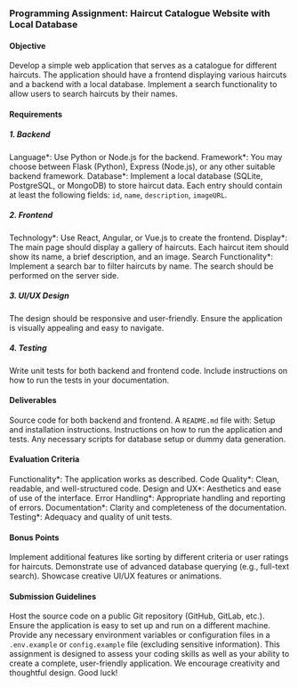 ### Programming Assignment: Haircut Catalogue Website with Local Database

#### Objective

Develop a simple web application that serves as a catalogue for different haircuts. The application should have a frontend displaying various haircuts and a backend with a local database. Implement a search functionality to allow users to search haircuts by their names.

#### Requirements

##### 1. Backend

Language*: Use Python or Node.js for the backend.
Framework*: You may choose between Flask (Python), Express (Node.js), or any other suitable backend framework.
Database\*: Implement a local database (SQLite, PostgreSQL, or MongoDB) to store haircut data. Each entry should contain at least the following fields: `id`, `name`, `description`, `imageURL`.

##### 2. Frontend

Technology*: Use React, Angular, or Vue.js to create the frontend.
Display*: The main page should display a gallery of haircuts. Each haircut item should show its name, a brief description, and an image.
Search Functionality\*: Implement a search bar to filter haircuts by name. The search should be performed on the server side.

##### 3. UI/UX Design

The design should be responsive and user-friendly.
Ensure the application is visually appealing and easy to navigate.

##### 4. Testing

Write unit tests for both backend and frontend code.
Include instructions on how to run the tests in your documentation.

#### Deliverables

Source code for both backend and frontend.
A `README.md` file with:
Setup and installation instructions.
Instructions on how to run the application and tests.
Any necessary scripts for database setup or dummy data generation.

#### Evaluation Criteria

Functionality*: The application works as described.
Code Quality*: Clean, readable, and well-structured code.
Design and UX*: Aesthetics and ease of use of the interface.
Error Handling*: Appropriate handling and reporting of errors.
Documentation*: Clarity and completeness of the documentation.
Testing*: Adequacy and quality of unit tests.

#### Bonus Points

Implement additional features like sorting by different criteria or user ratings for haircuts.
Demonstrate use of advanced database querying (e.g., full-text search).
Showcase creative UI/UX features or animations.

#### Submission Guidelines

Host the source code on a public Git repository (GitHub, GitLab, etc.).
Ensure the application is easy to set up and run on a different machine.
Provide any necessary environment variables or configuration files in a `.env.example` or `config.example` file (excluding sensitive information).
This assignment is designed to assess your coding skills as well as your ability to create a complete, user-friendly application. We encourage creativity and thoughtful design. Good luck!
